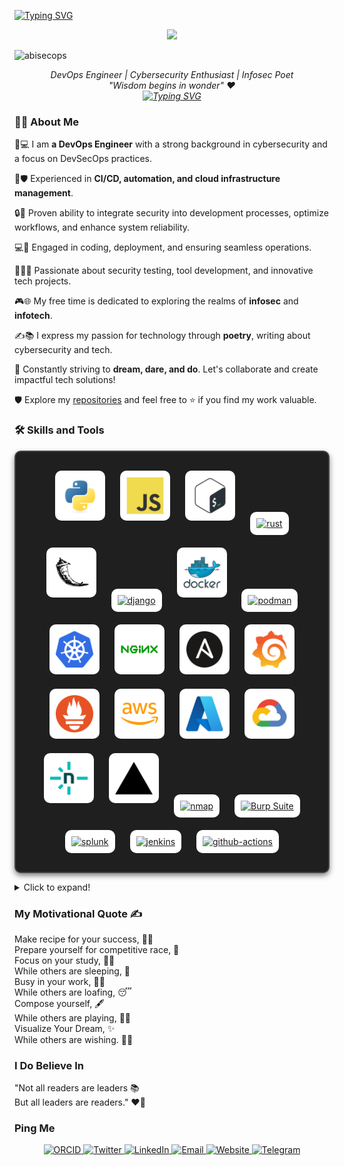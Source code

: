 [![Typing SVG](https://readme-typing-svg.demolab.com?font=Fira+Code&pause=1000&color=8DF77B&background=FF197700&width=435&lines=Abisec;Abhishek+Kafle;DevOps+Engineer)](https://git.io/typing-svg)

<p align="center">
  <img src="https://media.giphy.com/media/M9gbBd9nbDrOTu1Mqx/giphy.gif" width="100"/>
</p>

<p align="left">
  <img src="https://komarev.com/ghpvc/?username=abisecops&label=Profile%20views&color=0e75b6&style=flat" alt="abisecops" />
</p>

<p align="center">
  <em>
    DevOps Engineer | Cybersecurity Enthusiast | Infosec Poet
    <br>
    "Wisdom begins in wonder" ❤️
    <br>
    <a href="https://git.io/typing-svg">
      <img src="https://readme-typing-svg.demolab.com?font=Fira+Code&weight=20&size=15&duration=5024&pause=996&color=F70CF2&background=FF197700&width=435&lines=2+Decades+%2B+of+living+a+comical+life!!+" alt="Typing SVG" />
    </a>
  </em>
</p>

### 👨‍💻 About Me

🔧💻 I am **a DevOps Engineer** with a strong background in cybersecurity and a focus on DevSecOps practices.

🚀🛡️ Experienced in **CI/CD, automation, and cloud infrastructure management**.

🔒🤖 Proven ability to integrate security into development processes, optimize workflows, and enhance system reliability.

💻🚀 Engaged in coding, deployment, and ensuring seamless operations.

🕵️‍♂️🔨 Passionate about security testing, tool development, and innovative tech projects.

🎮🌐 My free time is dedicated to exploring the realms of **infosec** and **infotech**.

✍️📚 I express my passion for technology through **poetry**, writing about cybersecurity and tech.

🌟 Constantly striving to **dream, dare, and do**. Let's collaborate and create impactful tech solutions!

🛡️ Explore my <a href="https://github.com/abisecops?tab=repositories">repositories</a> and feel free to ⭐️ if you find my work valuable.

### :hammer_and_wrench: Skills and Tools

<p align="center" style="background-color:#1f1f1f; padding: 20px; border-radius: 10px; border: 2px solid #444; box-shadow: 0 4px 8px rgba(0,0,0,0.5);">
  <!-- Logos -->
  <a href="https://www.python.org" target="_blank" rel="noreferrer">
    <img src="https://raw.githubusercontent.com/devicons/devicon/master/icons/python/python-original.svg" alt="python" width="60" height="60" style="margin: 10px; border-radius: 10px; background-color: #ffffff; padding: 10px;" />
  </a>
  <a href="https://developer.mozilla.org/en-US/docs/Web/JavaScript" target="_blank" rel="noreferrer">
    <img src="https://raw.githubusercontent.com/devicons/devicon/master/icons/javascript/javascript-original.svg" alt="javascript" width="60" height="60" style="margin: 10px; border-radius: 10px; background-color: #ffffff; padding: 10px;" />
  </a>
  <a href="https://www.gnu.org/software/bash/" target="_blank" rel="noreferrer">
    <img src="https://raw.githubusercontent.com/devicons/devicon/master/icons/bash/bash-original.svg" alt="bash" width="60" height="60" style="margin: 10px; border-radius: 10px; background-color: #ffffff; padding: 10px;" />
  </a>
  <a href="https://www.rust-lang.org/" target="_blank" rel="noreferrer">
    <img src="https://www.rust-lang.org/static/images/rust-logo-blk.svg" alt="rust" width="60" height="60" style="margin: 10px; border-radius: 10px; background-color: #ffffff; padding: 10px;" />
  </a>
  <a href="https://flask.palletsprojects.com/" target="_blank" rel="noreferrer">
    <img src="https://raw.githubusercontent.com/devicons/devicon/master/icons/flask/flask-original.svg" alt="flask" width="60" height="60" style="margin: 10px; border-radius: 10px; background-color: #ffffff; padding: 10px;" />
  </a>
  <a href="https://www.djangoproject.com/" target="_blank" rel="noreferrer">
    <img src="https://cdn.worldvectorlogo.com/logos/django.svg" alt="django" width="60" height="60" style="margin: 10px; border-radius: 10px; background-color: #ffffff; padding: 10px;" />
  </a>
  <a href="https://www.docker.com/" target="_blank" rel="noreferrer">
    <img src="https://raw.githubusercontent.com/devicons/devicon/master/icons/docker/docker-original-wordmark.svg" alt="docker" width="60" height="60" style="margin: 10px; border-radius: 10px; background-color: #ffffff; padding: 10px;" />
  </a>
  <a href="https://www.podman.io/" target="_blank" rel="noreferrer">
    <img src="https://podman.io/logos/optimized/podman-3-logo-95w-90h.webp" alt="podman" width="60" height="60" style="margin: 10px; border-radius: 10px; background-color: #ffffff; padding: 10px;" />
  </a>
  <a href="https://kubernetes.io/" target="_blank" rel="noreferrer">
    <img src="https://raw.githubusercontent.com/devicons/devicon/master/icons/kubernetes/kubernetes-plain.svg" alt="kubernetes" width="60" height="60" style="margin: 10px; border-radius: 10px; background-color: #ffffff; padding: 10px;" />
  </a>
  <a href="https://www.nginx.com/" target="_blank" rel="noreferrer">
    <img src="https://raw.githubusercontent.com/devicons/devicon/master/icons/nginx/nginx-original.svg" alt="nginx" width="60" height="60" style="margin: 10px; border-radius: 10px; background-color: #ffffff; padding: 10px;" />
  </a>
  <a href="https://www.ansible.com/" target="_blank" rel="noreferrer">
    <img src="https://raw.githubusercontent.com/devicons/devicon/master/icons/ansible/ansible-original.svg" alt="ansible" width="60" height="60" style="margin: 10px; border-radius: 10px; background-color: #ffffff; padding: 10px;" />
  </a>
  <a href="https://grafana.com/" target="_blank" rel="noreferrer">
    <img src="https://raw.githubusercontent.com/devicons/devicon/master/icons/grafana/grafana-original.svg" alt="grafana" width="60" height="60" style="margin: 10px; border-radius: 10px; background-color: #ffffff; padding: 10px;" />
  </a>
  <a href="https://prometheus.io/" target="_blank" rel="noreferrer">
    <img src="https://raw.githubusercontent.com/devicons/devicon/master/icons/prometheus/prometheus-original.svg" alt="prometheus" width="60" height="60" style="margin: 10px; border-radius: 10px; background-color: #ffffff; padding: 10px;" />
  </a>
  <a href="https://aws.amazon.com" target="_blank" rel="noreferrer">
    <img src="https://raw.githubusercontent.com/devicons/devicon/master/icons/amazonwebservices/amazonwebservices-plain-wordmark.svg" alt="aws" width="60" height="60" style="margin: 10px; border-radius: 10px; background-color: #ffffff; padding: 10px;" />
  </a>
  <a href="https://azure.microsoft.com/" target="_blank" rel="noreferrer">
    <img src="https://raw.githubusercontent.com/devicons/devicon/master/icons/azure/azure-original.svg" alt="azure" width="60" height="60" style="margin: 10px; border-radius: 10px; background-color: #ffffff; padding: 10px;" />
  </a>
  <a href="https://cloud.google.com/" target="_blank" rel="noreferrer">
    <img src="https://raw.githubusercontent.com/devicons/devicon/master/icons/googlecloud/googlecloud-original.svg" alt="gcp" width="60" height="60" style="margin: 10px; border-radius: 10px; background-color: #ffffff; padding: 10px;" />
  </a>
  <a href="https://netlify.com" target="_blank" rel="noreferrer">
    <img src="https://raw.githubusercontent.com/devicons/devicon/master/icons/netlify/netlify-original.svg" alt="netlify" width="60" height="60" style="margin: 10px; border-radius: 10px; background-color: #ffffff; padding: 10px;" />
  </a>
  <a href="https://vercel.com" target="_blank" rel="noreferrer">
    <img src="https://raw.githubusercontent.com/devicons/devicon/master/icons/vercel/vercel-original.svg" alt="vercel" width="60" height="60" style="margin: 10px; border-radius: 10px; background-color: #ffffff; padding: 10px;" />
  </a>
  <a href="https://nmap.org" target="_blank" rel="noreferrer">
    <img src="https://nmap.org/images/nmap-project-logo.png" alt="nmap" width="60" height="60" style="margin: 10px; border-radius: 10px; background-color: #ffffff; padding: 10px;" />
  </a>
  <a href="https://portswigger.net/burp" target="_blank" rel="noreferrer">
    <img src="https://www.kali.org/tools/burpsuite/images/burpsuite-logo.svg" alt="Burp Suite" width="60" height="60" style="margin: 10px; border-radius: 10px; background-color: #ffffff; padding: 10px;" />
  </a>
  <a href="https://www.splunk.com/" target="_blank" rel="noreferrer">
    <img src="https://www.splunk.com/content/dam/splunk2/en_us/images/icon-library/footer/logo-splunk-corp-rgb-k-web.svg" alt="splunk" width="60" height="60" style="margin: 10px; border-radius: 10px; background-color: #ffffff; padding: 10px;" />
  </a>
  <a href="https://www.jenkins.io/" target="_blank" rel="noreferrer">
    <img src="https://www.jenkins.io/images/fire-jenkins.svg" alt="jenkins" width="60" height="60" style="margin: 10px; border-radius: 10px; background-color: #ffffff; padding: 10px;" />
  </a>
  <a href="https://github.com/features/actions" target="_blank" rel="noreferrer">
    <img src="https://github.githubassets.com/images/modules/logos_page/GitHub-Mark.png" alt="github-actions" width="60" height="60" style="margin: 10px; border-radius: 10px; background-color: #ffffff; padding: 10px;" />
  </a>

</p>

<details>
  <summary>Click to expand!</summary>

  <p align="center">
    Here is a brief summary of the skills and tools listed above:
    <ul>
      <li><strong>Languages:</strong> Python, JavaScript, Bash, Rust</li>
      <li><strong>Web Frameworks:</strong> Flask, Django</li>
      <li><strong>Containerization:</strong> Docker, Podman</li>
      <li><strong>Orchestration:</strong> Kubernetes</li>
      <li><strong>Web Servers:</strong> Nginx</li>
      <li><strong>Configuration Management:</strong> Ansible</li>
      <li><strong>Monitoring & Visualization:</strong> Grafana, Prometheus</li>
      <li><strong>Cloud Platforms:</strong> AWS, Azure, Google Cloud</li>
      <li><strong>Deployment:</strong> Netlify, Vercel</li>
      <li><strong>Security:</strong> Nmap, Burp Suite</li>
      <li><strong>Log Analysis:</strong> Splunk</li>
      <li><strong>CI/CD:</strong> Jenkins, GitHub Actions</li>
      <li><strong>Operating Systems:</strong> Linux</li>
    </ul>
  </p>

</details>




### **My Motivational Quote** ✍️

Make recipe for your success, 🧑‍🍳  
Prepare yourself for competitive race, 🐎  
Focus on your study, 👨‍🎓  
While others are sleeping, 🛌  
Busy in your work, 🧑‍💻  
While others are loafing, 😴  
Compose yourself, 🖋️  
While others are playing, 🤾‍♂️  
Visualize Your Dream, ✨  
While others are wishing. 🤎🚀

### I Do Believe In

"Not all readers are leaders 📚  
But all leaders are readers." ❤️👑

### Ping Me

<p align="center">
  <a href="https://orcid.org/0009-0001-5342-3256" target="_blank" rel="noreferrer">
    <img src="https://img.shields.io/badge/ORCID-%2300CFFF.svg?style=for-the-badge&logo=orcid&logoColor=white" alt="ORCID" />
  </a>
  <a href="https://twitter.com/abisec" target="_blank" rel="noreferrer">
    <img src="https://img.shields.io/badge/Twitter-%231DA1F2.svg?style=for-the-badge&logo=twitter&logoColor=white" alt="Twitter" />
  </a>
  <a href="https://www.linkedin.com/in/abisec" target="_blank" rel="noreferrer">
    <img src="https://img.shields.io/badge/LinkedIn-%2300A0DC.svg?style=for-the-badge&logo=linkedin&logoColor=white" alt="LinkedIn" />
  </a>
  <a href="mailto:pingabisec@gmail.com">
    <img src="https://img.shields.io/badge/Email-%23D14836.svg?style=for-the-badge&logo=gmail&logoColor=white" alt="Email" />
  </a>
  <a href="https://abisec.xyz" target="_blank" rel="noreferrer">
    <img src="https://img.shields.io/badge/Website-%233F6F7D.svg?style=for-the-badge&logo=about.me&logoColor=white" alt="Website" />
  </a>
  <a href="https://t.me/abis3c" target="_blank" rel="noreferrer">
    <img src="https://img.shields.io/badge/Telegram-%230077B5.svg?style=for-the-badge&logo=telegram&logoColor=white" alt="Telegram" />
  </a>
</p>

